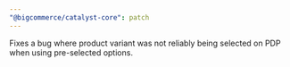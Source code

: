 ```yaml
---
"@bigcommerce/catalyst-core": patch
---
```


Fixes a bug where product variant was not reliably being selected on PDP when using pre-selected options.
